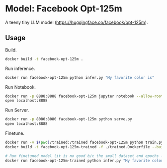 # Model: Facebook Opt-125m

A teeny tiny LLM model (https://huggingface.co/facebook/opt-125m).

## Usage

Build.

```sh
docker build -t facebook-opt-125m .
```

Run inference.

```sh
docker run facebook-opt-125m python infer.py "My favorite color is"
```

Run Notebook.

```sh
docker run -p 8888:8888 facebook-opt-125m jupyter notebook --allow-root --ip=0.0.0.0 --NotebookApp.token='' --notebook-dir='/app'
open localhost:8888
```

Run Server.

```sh
docker run -p 8080:8080 facebook-opt-125m python serve.py
open localhost:8888
```

Finetune.

```sh
docker run -v $(pwd)/trained:/trained facebook-opt-125m python train.py ./sample-data/favorite-color-blue.jsonl
docker build -t facebook-opt-125m-trained -f ./trained.Dockerfile --build-arg=SRC_IMG=facebook-opt-125m .

# Run finetuned model (it is no good b/c the small dataset and epochs - I think).
docker run facebook-opt-125m-trained python infer.py "My favorite color is"
```
